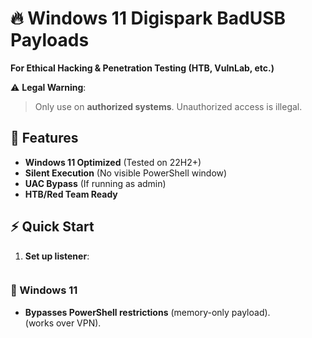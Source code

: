# 🔥 Windows 11 Digispark BadUSB Payloads  
**For Ethical Hacking & Penetration Testing (HTB, VulnLab, etc.)**  

⚠ **Legal Warning**:  
> Only use on **authorized systems**. Unauthorized access is illegal.  

## 🚀 Features  
- **Windows 11 Optimized** (Tested on 22H2+)  
- **Silent Execution** (No visible PowerShell window)  
- **UAC Bypass** (If running as admin)  
- **HTB/Red Team Ready**  

## ⚡ Quick Start  
1. **Set up listener**:  
   ```bash---

### **🔐  Windows 11**  
- **Bypasses PowerShell restrictions**
(memory-only payload).  
(works over VPN).  


